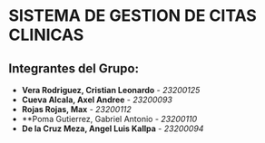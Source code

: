 # SISTEMA DE GESTION DE CITAS CLINICAS

## Integrantes del Grupo:
- **Vera Rodriguez, Cristian Leonardo** - *23200125*
- **Cueva Alcala, Axel Andree** - *23200093*
- **Rojas Rojas, Max** - *23200112*
- **Poma Gutierrez, Gabriel Antonio - *23200110*
- **De la Cruz Meza, Angel Luis Kallpa** - *23200094*
